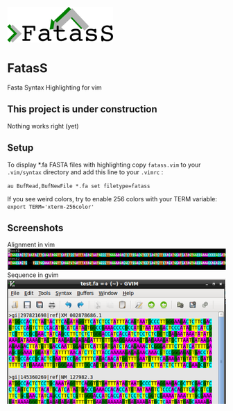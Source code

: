 ![FatasS logo](/images/fatass_logo.png?raw=true "Fasta Syntax Highlighting VIM")
# FatasS
Fasta Syntax Highlighting for vim

## This project is under construction
Nothing works right (yet)

## Setup
To display *.fa FASTA files with highlighting 
copy ``fatass.vim`` to your ``.vim/syntax`` directory
and add this line to your ``.vimrc`` :

``au BufRead,BufNewFile *.fa set filetype=fatass``

If you see weird colors, try to enable 256 colors with your TERM variable:
``export TERM='xterm-256color'``

## Screenshots
Alignment in vim
![alignment](/images/FatasS_align.png?raw=true "Alignment in vim")
Sequence in gvim
![sequence](/images/FatasS_basic.png?raw=true "Sequences in gvim")

